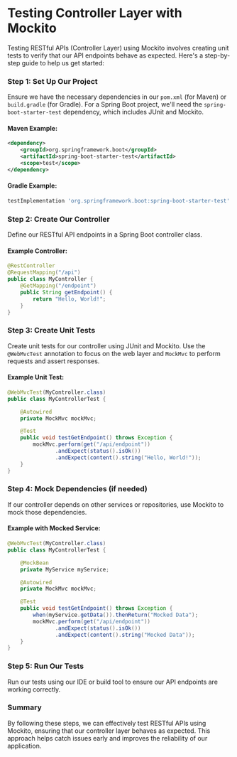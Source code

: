 # Testing Controller Layer with Mockito

Testing RESTful APIs (Controller Layer) using Mockito involves creating unit tests to verify that our API endpoints behave as expected. Here's a step-by-step guide to help us get started:

### Step 1: Set Up Our Project
Ensure we have the necessary dependencies in our `pom.xml` (for Maven) or `build.gradle` (for Gradle). For a Spring Boot project, we'll need the `spring-boot-starter-test` dependency, which includes JUnit and Mockito.

#### Maven Example:
```xml
<dependency>
    <groupId>org.springframework.boot</groupId>
    <artifactId>spring-boot-starter-test</artifactId>
    <scope>test</scope>
</dependency>
```

#### Gradle Example:
```groovy
testImplementation 'org.springframework.boot:spring-boot-starter-test'
```

### Step 2: Create Our Controller
Define our RESTful API endpoints in a Spring Boot controller class.

#### Example Controller:
```java
@RestController
@RequestMapping("/api")
public class MyController {
    @GetMapping("/endpoint")
    public String getEndpoint() {
        return "Hello, World!";
    }
}
```

### Step 3: Create Unit Tests
Create unit tests for our controller using JUnit and Mockito. Use the `@WebMvcTest` annotation to focus on the web layer and `MockMvc` to perform requests and assert responses.

#### Example Unit Test:
```java
@WebMvcTest(MyController.class)
public class MyControllerTest {

    @Autowired
    private MockMvc mockMvc;

    @Test
    public void testGetEndpoint() throws Exception {
        mockMvc.perform(get("/api/endpoint"))
               .andExpect(status().isOk())
               .andExpect(content().string("Hello, World!"));
    }
}
```

### Step 4: Mock Dependencies (if needed)
If our controller depends on other services or repositories, use Mockito to mock those dependencies.

#### Example with Mocked Service:
```java
@WebMvcTest(MyController.class)
public class MyControllerTest {

    @MockBean
    private MyService myService;

    @Autowired
    private MockMvc mockMvc;

    @Test
    public void testGetEndpoint() throws Exception {
        when(myService.getData()).thenReturn("Mocked Data");
        mockMvc.perform(get("/api/endpoint"))
               .andExpect(status().isOk())
               .andExpect(content().string("Mocked Data"));
    }
}
```

### Step 5: Run Our Tests
Run our tests using our IDE or build tool to ensure our API endpoints are working correctly.

### Summary
By following these steps, we can effectively test RESTful APIs using Mockito, ensuring that our controller layer behaves as expected. This approach helps catch issues early and improves the reliability of our application.

